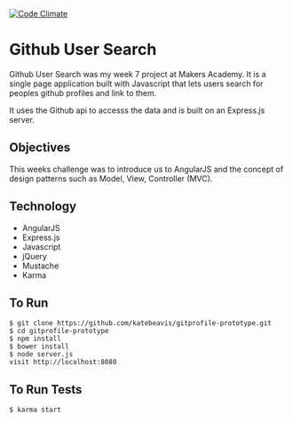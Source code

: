 [![Code Climate](https://codeclimate.com/github/katebeavis/gitprofile-prototype/badges/gpa.svg)](https://codeclimate.com/github/katebeavis/gitprofile-prototype)
# Github User Search

Github User Search was my week 7 project at Makers Academy. It is a single page application built with Javascript that lets users search for peoples github profiles and link to them.

It uses the Github api to accesss the data and is built on an Express.js server.

## Objectives

This weeks challenge was to introduce us to AngularJS and the concept of design patterns such as Model, View, Controller (MVC).

## Technology
- AngularJS
- Express.js
- Javascript
- jQuery
- Mustache
- Karma

## To Run
```
$ git clone https://github.com/katebeavis/gitprofile-prototype.git
$ cd gitprofile-prototype
$ npm install
$ bower install
$ node server.js
visit http://localhost:8080
```

## To Run Tests
```
$ karma start
```
